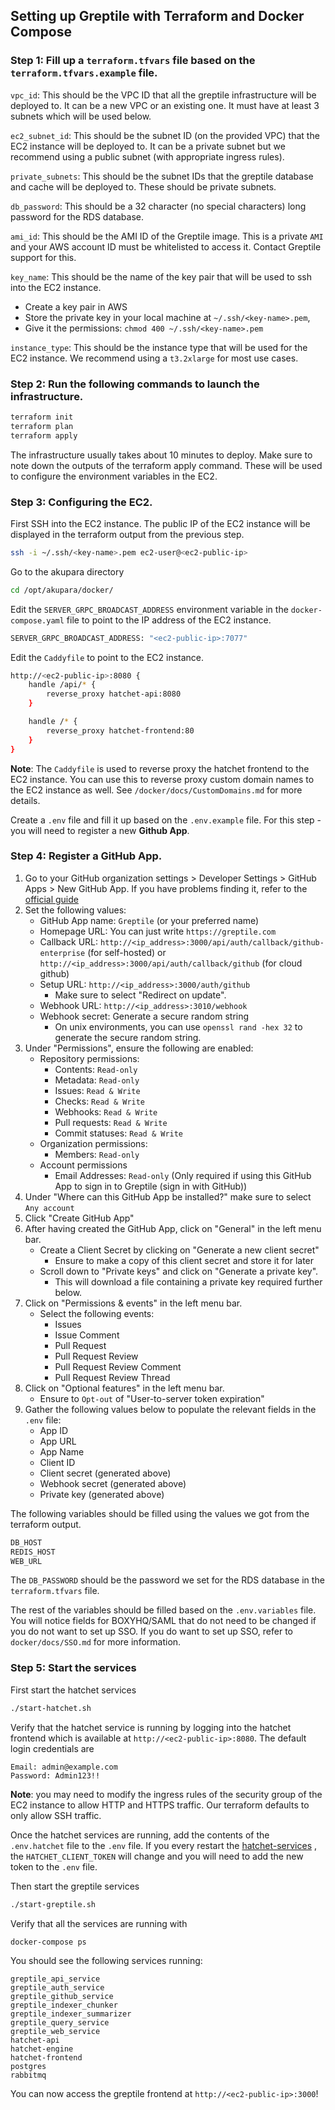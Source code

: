 ## Setting up Greptile with Terraform and Docker Compose

### Step 1: Fill up a `terraform.tfvars` file based on the `terraform.tfvars.example` file.

`vpc_id`: This should be the VPC ID that all the greptile infrastructure will be deployed to. It can be a new VPC or an existing one. It must have at least 3 subnets which will be used below.

`ec2_subnet_id`: This should be the subnet ID (on the provided VPC) that the EC2 instance will be deployed to. It can be a private subnet but we recommend using a public subnet (with appropriate ingress rules).

`private_subnets`: This should be the subnet IDs that the greptile database and cache will be deployed to. These should be private subnets.

`db_password`: This should be a 32 character (no special characters) long password for the RDS database.

`ami_id`: This should be the AMI ID of the Greptile image. This is a private `AMI` and your AWS account ID must be whitelisted to access it. Contact Greptile support for this. 

`key_name`: This should be the name of the key pair that will be used to ssh into the EC2 instance.

- Create a key pair in AWS 
- Store the private key in your local machine at `~/.ssh/<key-name>.pem`,
- Give it the permissions: `chmod 400 ~/.ssh/<key-name>.pem`

`instance_type`: This should be the instance type that will be used for the EC2 instance. We recommend using a `t3.2xlarge` for most use cases.


### Step 2: Run the following commands to launch the infrastructure.
```bash
terraform init
terraform plan
terraform apply
```
The infrastructure usually takes about 10 minutes to deploy.
Make sure to note down the outputs of the terraform apply command. These will be used to configure the environment variables in the EC2.


### Step 3: Configuring the EC2.
First SSH into the EC2 instance. The public IP of the EC2 instance will be displayed in the terraform output from the previous step. 
```bash
ssh -i ~/.ssh/<key-name>.pem ec2-user@<ec2-public-ip>
```

Go to the akupara directory 
```bash
cd /opt/akupara/docker/
```

Edit the `SERVER_GRPC_BROADCAST_ADDRESS` environment variable in the `docker-compose.yaml` file to point to the IP address of the EC2 instance. 
```bash
SERVER_GRPC_BROADCAST_ADDRESS: "<ec2-public-ip>:7077"
```

Edit the `Caddyfile` to point to the EC2 instance.
```bash
http://<ec2-public-ip>:8080 {
    handle /api/* {
		reverse_proxy hatchet-api:8080
	}

	handle /* {
		reverse_proxy hatchet-frontend:80
	}
}
```

**Note**: The `Caddyfile` is used to reverse proxy the hatchet frontend to the EC2 instance. You can use this to reverse proxy custom domain names to the EC2 instance as well. See `/docker/docs/CustomDomains.md` for more details. 

Create a `.env` file and fill it up based on the `.env.example` file. For this step - you will need to register a new **Github App**.

### Step 4: Register a GitHub App.
1. Go to your GitHub organization settings > Developer Settings > GitHub Apps > New GitHub App. If you have problems finding it, refer to the [official guide](https://docs.github.com/en/apps/creating-github-apps/registering-a-github-app/registering-a-github-app#registering-a-github-app)
2. Set the following values:
    - GitHub App name: `Greptile` (or your preferred name)
    - Homepage URL: You can just write `https://greptile.com`
    - Callback URL: `http://<ip_address>:3000/api/auth/callback/github-enterprise` (for self-hosted) or `http://<ip_address>:3000/api/auth/callback/github` (for cloud github)
    - Setup URL: `http://<ip_address>:3000/auth/github`
      - Make sure to select "Redirect on update".
    - Webhook URL: `http://<ip_address>:3010/webhook`
    - Webhook secret: Generate a secure random string
      - On unix environments, you can use `openssl rand -hex 32` to generate the secure random string.
3. Under "Permissions", ensure the following are enabled:
    - Repository permissions:
      - Contents: `Read-only`
      - Metadata: `Read-only`
      - Issues: `Read & Write`
      - Checks: `Read & Write`
      - Webhooks: `Read & Write`
      - Pull requests: `Read & Write`
      - Commit statuses: `Read & Write`
    - Organization permissions:  
      - Members: `Read-only`
    - Account permissions
      - Email Addresses: `Read-only` (Only required if using this GitHub App to sign in to Greptile (sign in with GitHub))
4. Under "Where can this GitHub App be installed?" make sure to select `Any account`
5. Click "Create GitHub App"
6. After having created the GitHub App, click on "General" in the left menu bar.
    - Create a Client Secret by clicking on "Generate a new client secret"
      - Ensure to make a copy of this client secret and store it for later
    - Scroll down to "Private keys" and click on "Generate a private key".
      - This will download a file containing a private key required further below.
7. Click on "Permissions & events" in the left menu bar.
    - Select the following events:
      - Issues
      - Issue Comment
      - Pull Request
      - Pull Request Review
      - Pull Request Review Comment
      - Pull Request Review Thread
8. Click on "Optional features" in the left menu bar.
    - Ensure to `Opt-out` of "User-to-server token expiration"
9. Gather the following values below to populate the relevant fields in the `.env` file:
    - App ID
    - App URL 
    - App Name 
    - Client ID
    - Client secret (generated above)
    - Webhook secret (generated above)
    - Private key (generated above)

The following variables should be filled using the values we got from the terraform output.

```bash
DB_HOST
REDIS_HOST
WEB_URL
```

The `DB_PASSWORD` should be the password we set for the RDS database in the `terraform.tfvars` file.

The rest of the variables should be filled based on the `.env.variables` file. You will notice fields for BOXYHQ/SAML that do not need to be changed if you do not want to set up SSO. If you do want to set up SSO, refer to `docker/docs/SSO.md` for more information. 

### Step 5: Start the services

First start the hatchet services
```bash
./start-hatchet.sh
```

Verify that the hatchet service is running by logging into the hatchet frontend which is available at `http://<ec2-public-ip>:8080`. The default login credentials are 
```
Email: admin@example.com
Password: Admin123!!
```

**Note**: you may need to modify the ingress rules of the security group of the EC2 instance to allow HTTP and HTTPS traffic. Our terraform defaults to only allow SSH traffic. 

Once the hatchet services are running, add the contents of the `.env.hatchet` file to the `.env` file. If you every restart the [hatchet-services](https://docs.hatchet.run/self-hosting/docker-compose)
, the `HATCHET_CLIENT_TOKEN` will change and you will need to add the new token to the `.env` file.


Then start the greptile services
```bash
./start-greptile.sh
```

Verify that all the services are running with 
```
docker-compose ps
```

You should see the following services running:
```
greptile_api_service
greptile_auth_service
greptile_github_service
greptile_indexer_chunker
greptile_indexer_summarizer
greptile_query_service
greptile_web_service
hatchet-api
hatchet-engine
hatchet-frontend
postgres
rabbitmq
```

You can now access the greptile frontend at `http://<ec2-public-ip>:3000`!

